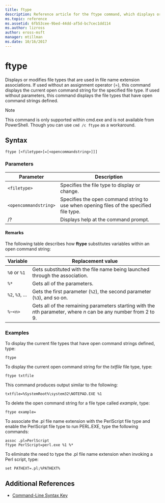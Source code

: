 ```yaml
---
title: ftype
description: Reference article for the ftype command, which displays or modifies file type used in file name extension associations.
ms.topic: reference
ms.assetid: 6fb53cee-9bed-44dd-af5d-bc7cec1dd114
ms.author: lizross
author: eross-msft
manager: mtillman
ms.date: 10/16/2017
---
```


# ftype

Displays or modifies file types that are used in file name extension associations. If used without an assignment operator (=), this command displays the current open command string for the specified file type. If used without parameters, this command displays the file types that have open command strings defined.

> [!NOTE]
> This command is only supported within cmd.exe and is not available from PowerShell.
> Though you can use `cmd /c ftype` as a workaround.

## Syntax

```
ftype [<filetype>[=[<opencommandstring>]]]
```

### Parameters

| Parameter | Description |
| --------- | ----------- |
| `<filetype>` | Specifies the file type to display or change. |
| `<opencommandstring>` | Specifies the open command string to use when opening files of the specified file type.|
| /? | Displays help at the command prompt. |

#### Remarks

The following table describes how **ftype** substitutes variables within an open command string:

| Variable | Replacement value |
| -------- | ----------------- |
| `%0` or `%1` | Gets substituted with the file name being launched through the association. |
| `%*` | Gets all of the parameters. |
| `%2`, `%3`, ... | Gets the first parameter (`%2`), the second parameter (`%3`), and so on. |
| `%~<n>` | Gets all of the remaining parameters starting with the *n*th parameter, where *n* can be any number from 2 to 9. |

### Examples

To display the current file types that have open command strings defined, type:

```
ftype
```

To display the current open command string for the *txtfile* file type, type:

```
ftype txtfile
```

This command produces output similar to the following:

`txtfile=%SystemRoot%\system32\NOTEPAD.EXE %1`

To delete the open command string for a file type called *example*, type:

```
ftype example=
```

To associate the .pl file name extension with the PerlScript file type and enable the PerlScript file type to run PERL.EXE, type the following commands:

```
assoc .pl=PerlScript
ftype PerlScript=perl.exe %1 %*
```

To eliminate the need to type the .pl file name extension when invoking a Perl script, type:

```
set PATHEXT=.pl;%PATHEXT%
```

## Additional References

- [Command-Line Syntax Key](command-line-syntax-key.md)
